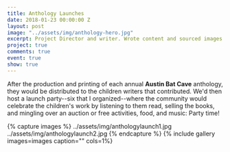 ```yaml
---
title: Anthology Launches
date: 2018-01-23 00:00:00 Z
layout: post
image: "../assets/img/anthology-hero.jpg"
excerpt: Project Director and writer. Wrote content and sourced images.
project: true
comments: true
event: true
show: true
---
```


After the production and printing of each annual **Austin Bat Cave** anthology, they would be distributed to the children writers that contributed. We'd then host a launch party--six that I organized--where the community would celebrate the children's work by listening to them read, selling the books, and mingling over an auction or free activities, food, and music: Party time! 
 
{% capture images %}
	../assets/img/anthologylaunch1.jpg
  ../assets/img/anthologylaunch2.jpg
{% endcapture %}
{% include gallery images=images caption="" cols=1%}